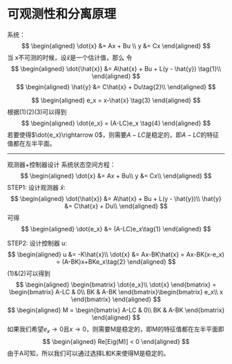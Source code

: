 # 可观测性和分离原理

系统：
$$
\begin{aligned}
\dot{x} &= Ax + Bu \\
y &= Cx
\end{aligned}
$$
当 x不可测的时候，设$\hat{x}$是一个估计值，那么
令
$$
\begin{aligned}
\dot{\hat{x}} &= A\hat{x} + Bu + L(y - \hat{y}) \tag{1}\\
\end{aligned}
$$
$$
\begin{aligned}
\hat{y} &= C\hat{x} + Du\tag{2}\\
\end{aligned}
$$

$$
\begin{aligned}
e_x = x-\hat{x} \tag{3}
\end{aligned}
$$
根据(1)(2)(3)可以得到
$$
\begin{aligned}
\dot{e_x} = (A-LC)e_x \tag{4}
\end{aligned}
$$
若要使得$\dot{e_x}\rightarrow 0$，则需要$A-LC$是稳定的，即$A-LC$的特征值都在左半平面。

---

观测器+控制器设计
系统状态空间方程：
$$
\begin{aligned}
\dot{x} &= Ax + Bu\\
y &= Cx\\
\end{aligned}
$$
STEP1: 设计观测器 $\hat{x}$:
$$
\begin{aligned}
\dot{\hat{x}} &= A\hat{x} + Bu + L(y - \hat{y})\\
\hat{y} &= C\hat{x} + Du\\
\end{aligned}
$$
可得
$$
\begin{aligned}
\dot{e_x} &= (A-LC)e_x\tag{1}
\end{aligned}
$$

STEP2: 设计控制器 u:
$$
\begin{aligned}
u &= -K\hat{x}\\
\dot{x} &= Ax-BK\hat{x} = Ax-BK(x-e_x) = (A-BK)x+BKe_x\tag{2}
\end{aligned}
$$
(1)&(2)可以得到
$$
\begin{aligned}
\begin{bmatrix}
\dot{e_x}\\
\dot{x}
\end{bmatrix} = \begin{bmatrix}
A-LC & 0\\
BK & A-BK
\end{bmatrix}\begin{bmatrix}
e_x\\
x
\end{bmatrix}
\end{aligned}
$$
$$
\begin{aligned}
M = \begin{bmatrix}
A-LC & 0\\
BK & A-BK
\end{bmatrix}
\end{aligned}
$$
如果我们希望$e_x\rightarrow 0$且$x\rightarrow 0$，则需要M是稳定的，即M的特征值都在左半平面即
$$
\begin{aligned}
Re[Eig(M)] < 0
\end{aligned}
$$
由于A可知，所以我们可以通过选择L和K来使得M是稳定的。